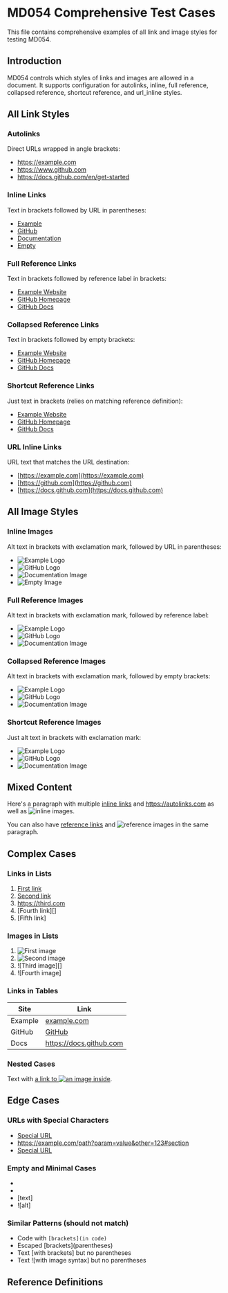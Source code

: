 # MD054 Comprehensive Test Cases

This file contains comprehensive examples of all link and image styles for testing MD054.

## Introduction

MD054 controls which styles of links and images are allowed in a document.
It supports configuration for autolinks, inline, full reference, collapsed reference, 
shortcut reference, and url_inline styles.

## All Link Styles

### Autolinks
Direct URLs wrapped in angle brackets:
- <https://example.com>
- <https://www.github.com>
- <https://docs.github.com/en/get-started>

### Inline Links
Text in brackets followed by URL in parentheses:
- [Example](https://example.com)
- [GitHub](https://github.com)
- [Documentation](https://docs.github.com/en/get-started)
- [Empty]()

### Full Reference Links  
Text in brackets followed by reference label in brackets:
- [Example Website][example]
- [GitHub Homepage][github]
- [GitHub Docs][docs]

### Collapsed Reference Links
Text in brackets followed by empty brackets:
- [Example Website][]
- [GitHub Homepage][]
- [GitHub Docs][]

### Shortcut Reference Links
Just text in brackets (relies on matching reference definition):
- [Example Website]
- [GitHub Homepage]
- [GitHub Docs]

### URL Inline Links
URL text that matches the URL destination:
- [https://example.com](https://example.com)
- [https://github.com](https://github.com)
- [https://docs.github.com](https://docs.github.com)

## All Image Styles

### Inline Images
Alt text in brackets with exclamation mark, followed by URL in parentheses:
- ![Example Logo](https://example.com/logo.png)
- ![GitHub Logo](https://github.com/logo.svg)
- ![Documentation Image](https://docs.github.com/image.jpg)
- ![Empty Image]()

### Full Reference Images
Alt text in brackets with exclamation mark, followed by reference label:
- ![Example Logo][example-logo]
- ![GitHub Logo][github-logo]  
- ![Documentation Image][docs-image]

### Collapsed Reference Images
Alt text in brackets with exclamation mark, followed by empty brackets:
- ![Example Logo][]
- ![GitHub Logo][]
- ![Documentation Image][]

### Shortcut Reference Images
Just alt text in brackets with exclamation mark:
- ![Example Logo]
- ![GitHub Logo]
- ![Documentation Image]

## Mixed Content

Here's a paragraph with multiple [inline links](https://example.com) and 
<https://autolinks.com> as well as ![inline images](https://example.com/img.jpg).

You can also have [reference links][ref] and ![reference images][img-ref] 
in the same paragraph.

## Complex Cases

### Links in Lists
1. [First link](https://first.com)
2. [Second link][second]
3. <https://third.com>
4. [Fourth link][]
5. [Fifth link]

### Images in Lists
1. ![First image](https://first.com/img.jpg)
2. ![Second image][second-img]
3. ![Third image][]
4. ![Fourth image]

### Links in Tables
| Site | Link |
|------|------|
| Example | [example.com](https://example.com) |
| GitHub | [GitHub][github] |
| Docs | <https://docs.github.com> |

### Nested Cases
Text with [a link to ![an image](https://example.com/nested.jpg) inside](https://example.com).

## Edge Cases

### URLs with Special Characters
- [Special URL](https://example.com/path?param=value&other=123#section)
- <https://example.com/path?param=value&other=123#section>
- [Special URL][special]

### Empty and Minimal Cases
- []()
- ![]()
- [text]
- ![alt]

### Similar Patterns (should not match)
- Code with `[brackets](in code)`
- Escaped \[brackets\]\(parentheses\)
- Text [with brackets] but no parentheses
- Text ![with image syntax] but no parentheses

## Reference Definitions

[example]: https://example.com "Example Website"
[github]: https://github.com "GitHub Homepage"
[docs]: https://docs.github.com/en/get-started "GitHub Documentation"
[Example Website]: https://example.com
[GitHub Homepage]: https://github.com
[GitHub Docs]: https://docs.github.com

[example-logo]: https://example.com/logo.png "Example Logo"
[github-logo]: https://github.com/logo.svg "GitHub Logo"  
[docs-image]: https://docs.github.com/image.jpg "Documentation Image"
[Example Logo]: https://example.com/logo.png
[GitHub Logo]: https://github.com/logo.svg
[Documentation Image]: https://docs.github.com/image.jpg

[ref]: https://example.com/reference
[img-ref]: https://example.com/image-reference.jpg
[second]: https://second.com
[second-img]: https://second.com/img.jpg
[special]: https://example.com/path?param=value&other=123#section